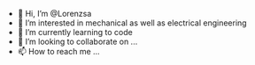 - 👋 Hi, I’m @Lorenzsa
- 👀 I’m interested in mechanical as well as electrical engineering
- 🌱 I’m currently learning to code
- 💞️ I’m looking to collaborate on ...
- 📫 How to reach me ...

<!---
Lorenzsa/Lorenzsa is a ✨ special ✨ repository because its `README.md` (this file) appears on your GitHub profile.
You can click the Preview link to take a look at your changes.
--->
